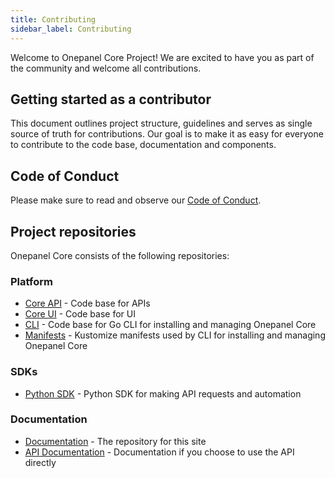 ```yaml
---
title: Contributing
sidebar_label: Contributing
---
```


Welcome to Onepanel Core Project! We are excited to have you as part of the community and welcome all contributions.

## Getting started as a contributor
This document outlines project structure, guidelines and serves as single source of truth for contributions. Our goal is to make it as easy for everyone to contribute to the code base, documentation and components.

## Code of Conduct
Please make sure to read and observe our [Code of Conduct](https://github.com/onepanelio/core/blob/master/CODE_OF_CONDUCT.md).

## Project repositories
Onepanel Core consists of the following repositories:

### Platform
- [Core API](https://github.com/onepanelio/core/) - Code base for APIs
- [Core UI](https://github.com/onepanelio/core-ui/) - Code base for UI
- [CLI](https://github.com/onepanelio/cli/) - Code base for Go CLI for installing and managing Onepanel Core
- [Manifests](https://github.com/onepanelio/core-ui/) - Kustomize manifests used by CLI for installing and managing Onepanel Core

### SDKs
- [Python SDK](https://github.com/onepanelio/python-sdk/) - Python SDK for making API requests and automation

### Documentation
- [Documentation](https://github.com/onepanelio/core-docs/) - The repository for this site
- [API Documentation](https://github.com/onepanelio/core-api-docs/) - Documentation if you choose to use the API directly
